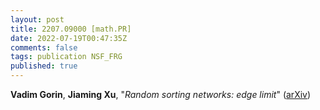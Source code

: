 ```yaml
---
layout: post
title: 2207.09000 [math.PR]
date: 2022-07-19T00:47:35Z
comments: false
tags: publication NSF_FRG
published: true
---
```


<b>Vadim Gorin</b>, <b>Jiaming Xu</b>, "<i>Random sorting networks: edge limit</i>" ([arXiv](http://arxiv.org/abs/2207.09000v1))
